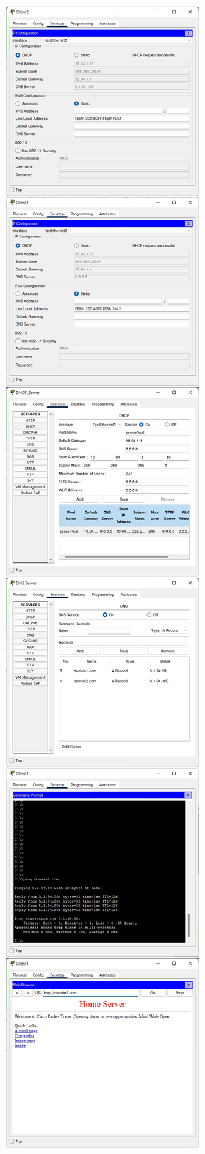 ![](https://raw.githubusercontent.com/ViktorMarhitich/DevOps_online_Dnipro_2021Q4/main/m3/task_3.4/images/client_DNS_Server.jpg)
![](https://raw.githubusercontent.com/ViktorMarhitich/DevOps_online_Dnipro_2021Q4/main/m3/task_3.4/images/client1_ip.jpg)
![](https://raw.githubusercontent.com/ViktorMarhitich/DevOps_online_Dnipro_2021Q4/main/m3/task_3.4/images/DHCP_Server.jpg)
![](https://raw.githubusercontent.com/ViktorMarhitich/DevOps_online_Dnipro_2021Q4/main/m3/task_3.4/images/DNS_Server.jpg)
![](https://raw.githubusercontent.com/ViktorMarhitich/DevOps_online_Dnipro_2021Q4/main/m3/task_3.4/images/ping_domain.jpg)
![](https://raw.githubusercontent.com/ViktorMarhitich/DevOps_online_Dnipro_2021Q4/main/m3/task_3.4/images/web_page.jpg)
